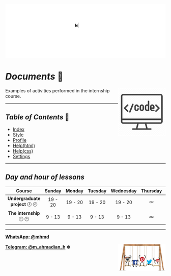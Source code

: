 ![banner](https://github.com/m-ahmadian-h/PNU_3991_AR/blob/main/gif/banner.gif)

# _Documents_ :wave:
<img src="https://github.com/m-ahmadian-h/PNU_3991_AR/blob/main/img/banner.png" align="right"  width="150" />
Examples of activities performed in the internship course.

***

## _Table of Contents_ :mag_right:
* [Index](https://github.com/m-ahmadian-h/PNU_3991_AR/blob/main/Courses/The%20internship/Documents/index.html)
* [Style](https://github.com/m-ahmadian-h/PNU_3991_AR/blob/main/Courses/The%20internship/Documents/style.css)
* [Profile](https://github.com/m-ahmadian-h/PNU_3991_AR/blob/main/Courses/The%20internship/Documents/profile.html)
* [Help(html)](https://github.com/m-ahmadian-h/PNU_3991_AR/blob/main/Courses/The%20internship/Documents/help.html)
* [Help(css)](https://github.com/m-ahmadian-h/PNU_3991_AR/blob/main/Courses/The%20internship/Documents/help.css)
* [Settings](https://github.com/m-ahmadian-h/PNU_3991_AR/blob/main/Courses/The%20internship/Documents/settings.html)

***

## _Day and hour of lessons_

|Course                                  |Sunday |Monday |Tuesday|Wednesday|Thursday|Friday|Saturday|
|:--------------------------------------:|:-----:|:-----:|:-----:|:-------:|:------:|:----:|:------:|
|__Undergraduate project__   :clock7: :clock8:|19 - 20|19 - 20|19 - 20|19 - 20  |:zzz:   |:zzz: |19 - 20 |
|__The internship__   :clock9: :clock1:  |9 - 13 |9 - 13 |9 - 13 |9 - 13   |:zzz:   |:zzz: |9 - 13  |

***
__[WhatsApp: @mhmd](https://wa.me/+989215166403)__ 

__[Telegram: @m_ahmadian_h](https://telegram.me/m_ahmadian_h)__ :no_entry:
<img src="https://github.com/m-ahmadian-h/PNU_3991_AR/blob/main/gif/04.gif" align="right" width="150" />


